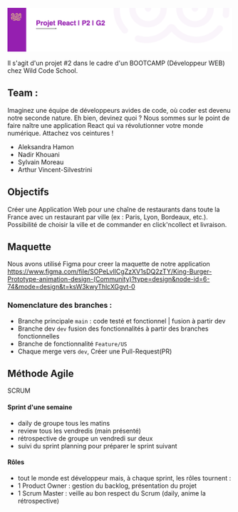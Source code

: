 ![image](image/g2.png)

Il s'agit d'un projet #2 dans le cadre d'un BOOTCAMP (Développeur WEB) chez Wild Code School.

## Team :

Imaginez une équipe de développeurs avides de code, où coder est devenu notre seconde nature. Eh bien, devinez quoi ? Nous sommes sur le point de faire naître une application React qui va révolutionner votre monde numérique. Attachez vos ceintures !

- Aleksandra Hamon
- Nadir Khouani
- Sylvain Moreau
- Arthur Vincent-Silvestrini

## Objectifs

Créer une Application Web pour une chaîne de restaurants dans toute la France avec un restaurant par ville (ex : Paris, Lyon, Bordeaux, etc.). Possibilité de choisir la ville et de commander en click'ncollect et livraison.

## Maquette

Nous avons utilisé Figma pour creer la maquette de notre application
https://www.figma.com/file/SOPeLvlICgZzXV1sDQ2zTY/King-Burger-Prototype-animation-design-(Community)?type=design&node-id=6-74&mode=design&t=ksW3kwyThlcXGgvt-0

### Nomenclature des branches :

- Branche principale `main` : code testé et fonctionnel | fusion à partir dev
- Branche dev `dev` fusion des fonctionnalités à partir des branches fonctionnelles
- Branche de fonctionnalité `Feature/US`
- Chaque merge vers `dev`, Créer une Pull-Request(PR)

## Méthode Agile

SCRUM

#### Sprint d'une semaine

- daily de groupe tous les matins
- review tous les vendredis (main présenté)
- rétrospective de groupe un vendredi sur deux
- suivi du sprint planning pour préparer le sprint suivant

#### Rôles

- tout le monde est développeur mais, à chaque sprint, les rôles tournent :
- 1 Product Owner : gestion du backlog, présentation du projet
- 1 Scrum Master : veille au bon respect du Scrum (daily, anime la rétrospective)
